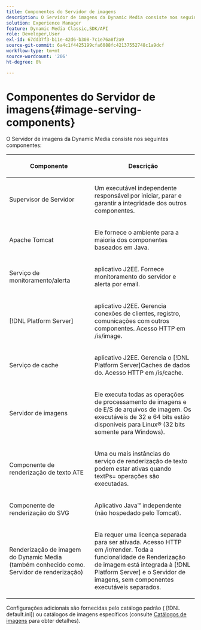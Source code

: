 ```yaml
---
title: Componentes do Servidor de imagens
description: O Servidor de imagens da Dynamic Media consiste nos seguintes componentes.
solution: Experience Manager
feature: Dynamic Media Classic,SDK/API
role: Developer,User
exl-id: 67dd37f3-b11e-42d6-b308-7c1e76a8f2a9
source-git-commit: 6a4c1f4425199cfa6088fc42137552748c1a9dcf
workflow-type: tm+mt
source-wordcount: '206'
ht-degree: 0%

---
```


# Componentes do Servidor de imagens{#image-serving-components}

O Servidor de imagens da Dynamic Media consiste nos seguintes componentes:

<table id="table_534AF33FE5C4453EACAE0DF35E8E3B63"> 
 <thead> 
  <tr> 
   <th colname="col1" class="entry"> <p>Componente </p> </th> 
   <th colname="col2" class="entry"> <p>Descrição </p> </th> 
  </tr>
 </thead>
 <tbody> 
  <tr> 
   <td colname="col1"> <p>Supervisor de Servidor </p> </td> 
   <td colname="col2"> <p>Um executável independente responsável por iniciar, parar e garantir a integridade dos outros componentes. </p> </td> 
  </tr> 
  <tr> 
   <td colname="col1"> <p>Apache Tomcat </p> </td> 
   <td colname="col2"> <p>Ele fornece o ambiente para a maioria dos componentes baseados em Java. </p> </td> 
  </tr> 
  <tr> 
   <td colname="col1"> <p>Serviço de monitoramento/alerta </p> </td> 
   <td colname="col2"> <p>aplicativo J2EE. Fornece monitoramento do servidor e alerta por email. </p> </td> 
  </tr> 
  <tr> 
   <td colname="col1"> <p>[!DNL Platform Server] </p> </td> 
   <td colname="col2"> <p>aplicativo J2EE. Gerencia conexões de clientes, registro, comunicações com outros componentes. Acesso HTTP em <span class="filepath"> /is/image</span>. </p> </td> 
  </tr> 
  <tr> 
   <td colname="col1"> <p>Serviço de cache </p> </td> 
   <td colname="col2"> <p>aplicativo J2EE. Gerencia o [!DNL Platform Server]Caches de dados do. Acesso HTTP em /is/cache. </p> </td> 
  </tr> 
  <tr> 
   <td colname="col1"> <p>Servidor de imagens </p> </td> 
   <td colname="col2"> <p>Ele executa todas as operações de processamento de imagens e de E/S de arquivos de imagem. Os executáveis de 32 e 64 bits estão disponíveis para Linux® (32 bits somente para Windows). </p> </td> 
  </tr> 
  <tr> 
   <td colname="col1"> <p>Componente de renderização de texto ATE </p> </td> 
   <td colname="col2"> <p>Uma ou mais instâncias do serviço de renderização de texto podem estar ativas quando <span class="codeph"> textPs=</span> operações são executadas. </p> </td> 
  </tr> 
  <tr> 
   <td colname="col1"> <p>Componente de renderização do SVG </p> </td> 
   <td colname="col2"> <p>Aplicativo Java™ independente (não hospedado pelo Tomcat). </p> </td> 
  </tr> 
  <tr> 
   <td colname="col1"> <p>Renderização de imagem do Dynamic Media (também conhecido como. Servidor de renderização) </p> </td> 
   <td colname="col2"> <p>Ela requer uma licença separada para ser ativada. Acesso HTTP em <span class="filepath"> /ir/render</span>. Toda a funcionalidade de Renderização de imagem está integrada à [!DNL Platform Server] e o Servidor de imagens, sem componentes executáveis separados. </p> </td> 
  </tr> 
 </tbody> 
</table>

Configurações adicionais são fornecidas pelo catálogo padrão ( [!DNL default.ini]) ou catálogos de imagens específicos (consulte [Catálogos de imagens](../../is-api/image-catalog/image-serving-api-ref/c-image-catalog-reference/c-overview/c-overview.md#concept-9ce2b6a133de45f783e95cabc5810ac3) para obter detalhes).
